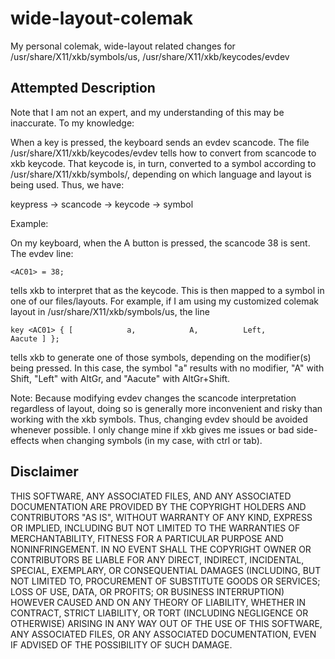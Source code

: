 wide-layout-colemak
===================

My personal colemak, wide-layout related changes for /usr/share/X11/xkb/symbols/us, /usr/share/X11/xkb/keycodes/evdev

Attempted Description
-----
Note that I am not an expert, and my understanding of this may be inaccurate.  To my knowledge:


When a key is pressed, the keyboard sends an evdev scancode.  The file /usr/share/X11/xkb/keycodes/evdev tells how to convert from scancode to xkb keycode.  That keycode is, in turn, converted to a symbol according to /usr/share/X11/xkb/symbols/, depending on which language and layout is being used.  Thus, we have:

keypress -> scancode -> keycode -> symbol

Example:

On my keyboard, when the A button is pressed, the scancode 38 is sent.  The evdev line:

    <AC01> = 38;

tells xkb to interpret that as the <AC01> keycode.  This is then mapped to a symbol in one of our files/layouts.  For example, if I am using my customized colemak layout in /usr/share/X11/xkb/symbols/us, the line 

    key <AC01> { [            a,            A,          Left,           Aacute ] };

tells xkb to generate one of those symbols, depending on the modifier(s) being pressed.  In this case, the symbol "a" results with no modifier, "A" with Shift, "Left" with AltGr, and "Aacute" with AltGr+Shift.


Note: Because modifying evdev changes the scancode interpretation regardless of layout, doing so is generally more inconvenient and risky than working with the xkb symbols.  Thus, changing evdev should be avoided whenever possible.  I only change mine if xkb gives me issues or bad side-effects when changing symbols (in my case, with ctrl or tab).


Disclaimer
-----
THIS SOFTWARE, ANY ASSOCIATED FILES, AND ANY ASSOCIATED DOCUMENTATION 
ARE PROVIDED BY THE COPYRIGHT HOLDERS AND CONTRIBUTORS "AS IS", 
WITHOUT WARRANTY OF ANY KIND, EXPRESS OR IMPLIED, INCLUDING BUT NOT 
LIMITED TO THE WARRANTIES OF MERCHANTABILITY, FITNESS FOR A PARTICULAR 
PURPOSE AND NONINFRINGEMENT. IN NO EVENT SHALL THE COPYRIGHT OWNER OR 
CONTRIBUTORS BE LIABLE FOR ANY DIRECT, INDIRECT, INCIDENTAL, SPECIAL, 
EXEMPLARY, OR CONSEQUENTIAL DAMAGES (INCLUDING, BUT NOT LIMITED TO, 
PROCUREMENT OF SUBSTITUTE GOODS OR SERVICES; LOSS OF USE, DATA, OR 
PROFITS; OR BUSINESS INTERRUPTION) HOWEVER CAUSED AND ON ANY THEORY OF 
LIABILITY, WHETHER IN CONTRACT, STRICT LIABILITY, OR TORT (INCLUDING 
NEGLIGENCE OR OTHERWISE) ARISING IN ANY WAY OUT OF THE USE OF THIS
SOFTWARE, ANY ASSOCIATED FILES, OR ANY ASSOCIATED DOCUMENTATION, EVEN 
IF ADVISED OF THE POSSIBILITY OF SUCH DAMAGE.
